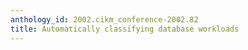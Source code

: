 ```yaml
---
anthology_id: 2002.cikm_conference-2002.82
title: Automatically classifying database workloads
---
```

